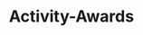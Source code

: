 ---
title: Activity-Awards
type: landing

# 카드 형식으로 

sections:
  - block: accomplishments
    content:
      title: Awards & Certification
      subtitle: ''
      text: ''
      # Date format: https://wowchemy.com/docs/customization/#date-format
      # date_format: Jan 2022
      # Accomplishments.
      #   Add/remove as many `items` blocks below as you like.
      #   `title`, `organization`, and `date_start` are the required parameters.
      #   Leave other parameters empty if not required.
      #   Begin multi-line descriptions with YAML's `|2-` multi-line prefix.
      items:
        - title: 2023년 동계 빅데이터 캠프의 AWS 딥레이서 경진대회
          certificate_url: ''
          date_end: '26 Jan 2024'
          date_start: '22 Jan 2024'
          description: '동상 (3위)'
          icon: AWS
          organization: 빅데이터 혁신융합대학 사업단
          organization_url: ''
          url: ''
      
    design:
      # Choose how many columns the section has. Valid values: '1' or '2'.
      columns: '2'
---